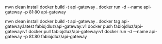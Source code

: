 mvn clean install
docker build -t api-gateway .
docker run -d --name api-gateway -p 81:80 api-gateway

mvn clean install
docker build -t api-gateway .
docker tag api-gateway:latest fabiojdluz/api-gateway:v1
docker push fabiojdluz/api-gateway:v1
docker pull fabiojdluz/api-gateway:v1
docker run -d --name api-gateway -p 81:80 fabiojdluz/api-gateway
 